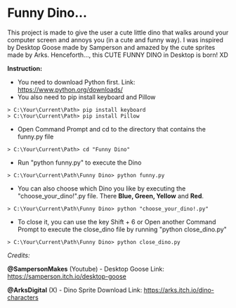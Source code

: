 # Funny Dino...

This project is made to give the user a cute little dino that walks around your computer screen and annoys you (in a cute and funny way). I was inspired by Desktop Goose made by Samperson and amazed by the cute sprites made by Arks. Henceforth..., this CUTE FUNNY DINO in Desktop is born! XD

**Instruction:**
- You need to download Python first. Link: https://www.python.org/downloads/
- You also need to pip install keyboard and Pillow
```dif
> C:\Your\Current\Path> pip install keyboard
> C:\Your\Current\Path> pip install Pillow
```
- Open Command Prompt and cd to the directory that contains the funny.py file
```dif
> C:\Your\Current\Path> cd "Funny Dino"
```
- Run "python funny.py" to execute the Dino
```dif
> C:\Your\Current\Path\Funny Dino> python funny.py
```
- You can also choose which Dino you like by executing the "choose_your_dino!".py file. There **Blue, Green, Yellow** and **Red**.
```dif
> C:\Your\Current\Path\Funny Dino> python "choose_your_dino!.py"
```
- To close it, you can use the key Shift + 6 or Open another Command Prompt to execute the close_dino file by running "python close_dino.py"
```dif
> C:\Your\Current\Path\Funny Dino> python close_dino.py
```

_Credits:_

**@SampersonMakes** (Youtube) - Desktop Goose Link: https://samperson.itch.io/desktop-goose

**@ArksDigital** (X) - Dino Sprite Download Link: https://arks.itch.io/dino-characters
